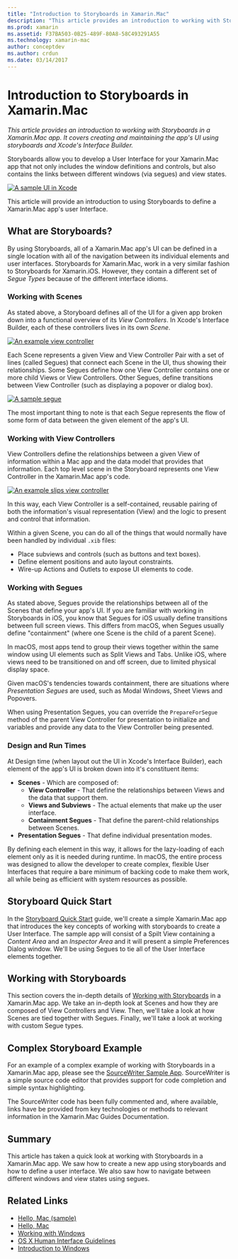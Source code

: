 ```yaml
---
title: "Introduction to Storyboards in Xamarin.Mac"
description: "This article provides an introduction to working with Storyboards in a Xamarin.Mac app. It covers creating and maintaining the app's UI using storyboards and Xcode's Interface Builder."
ms.prod: xamarin
ms.assetid: F37BA503-0B25-489F-80A8-58C493291A55
ms.technology: xamarin-mac
author: conceptdev
ms.author: crdun
ms.date: 03/14/2017
---
```


# Introduction to Storyboards in Xamarin.Mac

_This article provides an introduction to working with Storyboards in a Xamarin.Mac app. It covers creating and maintaining the app's UI using storyboards and Xcode's Interface Builder._

Storyboards allow you to develop a User Interface for your Xamarin.Mac app that not only includes the window definitions and controls, but also contains the links between different windows (via segues) and view states.

[![](images/intro01.png "A sample UI in Xcode")](images/intro01.png#lightbox)

This article will provide an introduction to using Storyboards to define a Xamarin.Mac app's user Interface.

<a name="What-are-Storyboards" />

## What are Storyboards?

By using Storyboards, all of a Xamarin.Mac app's UI can be defined in a single location with all of the navigation between its individual elements and user interfaces. Storyboards for Xamarin.Mac, work in a very similar fashion to Storyboards for Xamarin.iOS. However, they contain a different set of _Segue Types_ because of the different interface idioms.

<a name="Working-with-Scenes" />

### Working with Scenes

As stated above, a Storyboard defines all of the UI for a given app broken down into a functional overview of its _View Controllers_. In Xcode's Interface Builder, each of these controllers lives in its own _Scene_.

[![](images/intro02.png "An example view controller")](images/intro02.png#lightbox)

Each Scene represents a given View and View Controller Pair with a set of lines (called Segues) that connect each Scene in the UI, thus showing their relationships. Some Segues define how one View Controller contains one or more child Views or View Controllers. Other Segues, define transitions between View Controller (such as displaying a popover or dialog box). 

[![](images/intro03.png "A sample segue")](images/intro03.png#lightbox)

The most important thing to note is that each Segue represents the flow of some form of data between the given element of the app's UI.

<a name="Working-with-View-Controllers" />

### Working with View Controllers

View Controllers define the relationships between a given View of information within a Mac app and the data model that provides that information. Each top level scene in the Storyboard represents one View Controller in the Xamarin.Mac app's code.

[![](images/intro04.png "An example slips view controller")](images/intro04.png#lightbox)

In this way, each View Controller is a self-contained, reusable pairing of both the information's visual representation (View) and the logic to present and control that information.

Within a given Scene, you can do all of the things that would normally have been handled by individual `.xib` files: 

- Place subviews and controls (such as buttons and text boxes).
- Define element positions and auto layout constraints.
- Wire-up Actions and Outlets to expose UI elements to code.

<a name="Working-with-Segues" />

### Working with Segues

As stated above, Segues provide the relationships between all of the Scenes that define your app's UI. If you are familiar with working in Storyboards in iOS, you know that Segues for iOS usually define transitions between full screen views. This differs from macOS, when Segues usually define "containment" (where one Scene is the child of a parent Scene).

In macOS, most apps tend to group their views together within the same window using UI elements such as Split Views and Tabs. Unlike iOS, where views need to be transitioned on and off screen, due to limited physical display space.

Given macOS's tendencies towards containment, there are situations where _Presentation Segues_ are used, such as Modal Windows, Sheet Views and Popovers.

When using Presentation Segues, you can override the `PrepareForSegue` method of the parent View Controller for presentation to initialize and variables and provide any data to the View Controller being presented.

<a name="Design-and-Run-Times" />

### Design and Run Times

At Design time (when layout out the UI in Xcode's Interface Builder), each element of the app's UI is broken down into it's constituent items:

- **Scenes** - Which are composed of:
  - **View Controller** - That define the relationships between Views and the data that support them.
  - **Views and Subviews** - The actual elements that make up the user interface.
  - **Containment Segues** - That define the parent-child relationships between Scenes.
- **Presentation Segues** - That define individual presentation modes. 

By defining each element in this way, it allows for the lazy-loading of each element only as it is needed during runtime. In macOS, the entire process was designed to allow the developer to create complex, flexible User Interfaces that require a bare minimum of backing code to make them work, all while being as efficient with system resources as possible.

<a name="Storyboard-Quick-Start" />

## Storyboard Quick Start

In the [Storyboard Quick Start](~/mac/platform/storyboards/quickstart.md) guide, we'll create a simple Xamarin.Mac app that introduces the key concepts of working with storyboards to create a User Interface. The sample app will consist of a Spilt View containing a _Content Area_ and an _Inspector Area_ and it will present a simple Preferences Dialog window. We'll be using Segues to tie all of the User Interface elements together.

<a name="Working-with-Storyboards" />

## Working with Storyboards

This section covers the in-depth details of [Working with Storyboards](~/mac/platform/storyboards/indepth.md) in a Xamarin.Mac app. We take an in-depth look at Scenes and how they are composed of View Controllers and View. Then, we'll take a look at how Scenes are tied together with Segues. Finally, we'll take a look at working with custom Segue types. 

<a name="Complex-Storyboard-Example" />

## Complex Storyboard Example

For an example of a complex example of working with Storyboards in a Xamarin.Mac app, please see the [SourceWriter Sample App](https://docs.microsoft.com/samples/xamarin/mac-samples/sourcewriter). SourceWriter is a simple source code editor that provides support for code completion and simple syntax highlighting.

The SourceWriter code has been fully commented and, where available, links have be provided from key technologies or methods to relevant information in the Xamarin.Mac Guides Documentation.

<a name="Summary" />

## Summary

This article has taken a quick look at working with Storyboards in a Xamarin.Mac app. We saw how to create a new app using storyboards and how to define a user interface. We also saw how to navigate between different windows and view states using segues.

## Related Links

- [Hello, Mac (sample)](https://docs.microsoft.com/samples/xamarin/mac-samples/hello-mac)
- [Hello, Mac](~/mac/get-started/hello-mac.md)
- [Working with Windows](~/mac/user-interface/window.md)
- [OS X Human Interface Guidelines](https://developer.apple.com/library/mac/documentation/UserExperience/Conceptual/OSXHIGuidelines/)
- [Introduction to Windows](https://developer.apple.com/library/mac/documentation/Cocoa/Conceptual/WinPanel/Introduction.html#//apple_ref/doc/uid/10000031-SW1)
